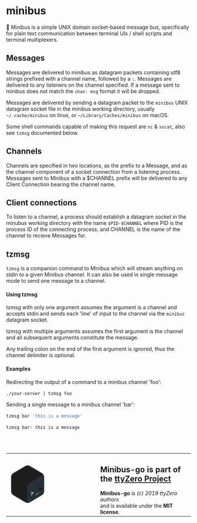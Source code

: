 # minibus

🚐 Minibus is a simple UNIX domain socket-based message bus, 
specifically for plain text communication between terminal 
UIs / shell scripts and terminal multiplexers.


## Messages

Messages are delivered to minibus as datagram packets containing utf8 strings
prefixed with a channel name, followed by a `:`. Messages are delivered to any
listeners on the channel specified. If a message sent to minibus does not
match the `chan: msg` format it will be dropped.

Messages are delivered by sending a datagram packet to the `minibus` UNIX 
datagram socket file in the minibus working directory, usually `~/.cache/minibus` 
on linux, or `~/Library/Caches/minibus` on macOS. 

Some shell commands capable of making this request 
are `nc` & `socat`, also see `tzmsg` documented below.

## Channels

Channels are specified in two locations, as the prefix to a Message, and as the
channel component of a socket connection from a listening process. Messages sent
to Minibus with a $CHANNEL prefix will be delivered to any Client Connection 
bearing the channel name.


## Client connections 

To listen to a channel, a process should establish a datagram socket in the minubus working 
directory with the name `$PID-$CHANNEL` where PID is the process ID of the 
connecting process, and CHANNEL is the name of the channel to recieve Messages
for.

## tzmsg

`tzmsg` is a companion command to Minibus which will stream anything on stdin to
a given Minibus channel. It can also be used in single message mode to send one 
message to a channel.

#### Using tzmsg

tzmsg with only one argument assumes the argument is a channel and accepts
stdin and sends each 'line' of input to the channel via the `minibus`
datagram socket.

tzmsg with multiple arguments assumes the first argument is the channel and 
all subsequent arguments constitute the message.

Any trailing colon on the end of the first argument is ignored, thus the channel
delimiter is optional.

#### Examples

Redirecting the output of a command to a minibus channel 'foo':

```bash
./your-server | tzmsg foo
```

Sending a single message to a minibus channel 'bar':

```bash
tzmsg bar 'this is a message'
```

```bash
tzmsg bar: this is a message
```

<br/><br/>
<table>
<tr><td>
<img src='https://raw.githubusercontent.com/ttyzero/logo/master/assets/ttyzero_animated.png' alt='ttyZero Logo' title='ttyZero Logo'/>
</td>
<td style='padding-left: 10em'>
<h2>Minibus-go is part of the <a href='http://github.com/ttyzero'>ttyZero Project</a></h2>
<b>Minibus-go</b> is <i>(c) 2019 ttyZero authors</i> <br/>
 and is available under the <b>MIT license</b>. 
</td></tr>
</table>
